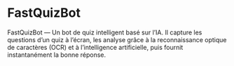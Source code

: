 # FastQuizBot
FastQuizBot — Un bot de quiz intelligent basé sur l’IA. Il capture les questions d’un quiz à l’écran, les analyse grâce à la reconnaissance optique de caractères (OCR) et à l’intelligence artificielle, puis fournit instantanément la bonne réponse.
